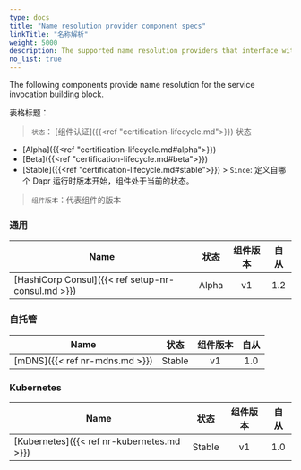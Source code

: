 ```yaml
---
type: docs
title: "Name resolution provider component specs"
linkTitle: "名称解析"
weight: 5000
description: The supported name resolution providers that interface with Dapr service invocation
no_list: true
---
```


The following components provide name resolution for the service invocation building block.

表格标题：

> `状态`： [组件认证]({{<ref "certification-lifecycle.md">}}) 状态
  - [Alpha]({{<ref "certification-lifecycle.md#alpha">}})
  - [Beta]({{<ref "certification-lifecycle.md#beta">}})
  - [Stable]({{<ref "certification-lifecycle.md#stable">}}) > `Since`: 定义自哪个 Dapr 运行时版本开始，组件处于当前的状态。

> `组件版本`：代表组件的版本

### 通用

| Name                                               |  状态   | 组件版本 | 自从  |
| -------------------------------------------------- |:-----:|:----:|:---:|
| [HashiCorp Consul]({{< ref setup-nr-consul.md >}}) | Alpha |  v1  | 1.2 |

### 自托管

| Name                           |   状态   | 组件版本 | 自从  |
| ------------------------------ |:------:|:----:|:---:|
| [mDNS]({{< ref nr-mdns.md >}}) | Stable |  v1  | 1.0 |

### Kubernetes

| Name                                       |   状态   | 组件版本 | 自从  |
| ------------------------------------------ |:------:|:----:|:---:|
| [Kubernetes]({{< ref nr-kubernetes.md >}}) | Stable |  v1  | 1.0 |
